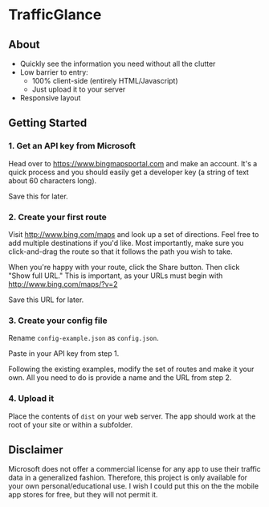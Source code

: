 # TrafficGlance

## About

* Quickly see the information you need without all the clutter
* Low barrier to entry:
	* 100% client-side (entirely HTML/Javascript)
	* Just upload it to your server
* Responsive layout

## Getting Started

### 1. Get an API key from Microsoft

Head over to https://www.bingmapsportal.com and make an account. It's a quick process and you should easily get a developer key (a string of text about 60 characters long).

Save this for later.

### 2. Create your first route

Visit http://www.bing.com/maps and look up a set of directions. Feel free to add multiple destinations if you'd like. Most importantly, make sure you click-and-drag the route so that it follows the path you wish to take.

When you're happy with your route, click the Share button. Then click "Show full URL." This is important, as your URLs must begin with http://www.bing.com/maps/?v=2

Save this URL for later.

### 3. Create your config file

Rename `config-example.json` as `config.json`.

Paste in your API key from step 1.

Following the existing examples, modify the set of routes and make it your own. All you need to do is provide a name and the URL from step 2.

### 4. Upload it

Place the contents of `dist` on your web server. The app should work at the root of your site or within a subfolder.

## Disclaimer

Microsoft does not offer a commercial license for any app to use their traffic data in a generalized fashion. Therefore, this project is only available for your own personal/educational use. I wish I could put this on the the mobile app stores	 for free, but they will not permit it.
